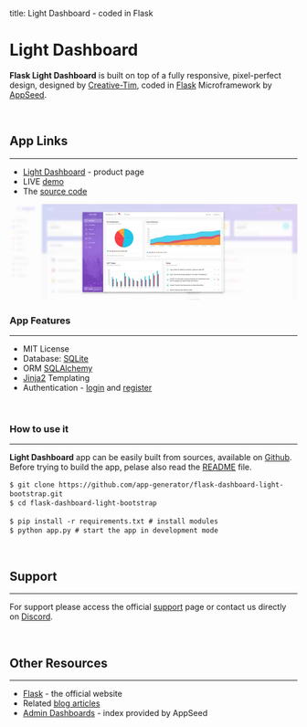 title: Light Dashboard - coded in Flask

# Light Dashboard
**Flask Light Dashboard**  is built on top of a fully responsive, pixel-perfect design, designed by [Creative-Tim](https://www.creative-tim.com/product/ligth-bootstrap-dashboard), coded in [Flask](http://flask.pocoo.org/) Microframework by [AppSeed](https://appseed.us).

<br />

## App Links
---
 - [Light Dashboard](http://localhost:5005) - product page
 - LIVE [demo](https://flask-dashboard-light-bootstrap.appseed.us/)
 - The [source code](https://github.com/app-generator/flask-dashboard-light-bootstrap)

![Light Dashboard App, coded in Flask.](https://raw.githubusercontent.com/app-generator/static/master/flask-light-bootstrap-dashboard/light-dashboard-coded-in-flask-cover.jpg)

### App Features
---
 - MIT License
 - Database: [SQLite](https://www.sqlite.org/index.html)
 - ORM [SQLAlchemy](https://flask-sqlalchemy.palletsprojects.com/en/2.x/)
 - [Jinja2](http://jinja.pocoo.org/docs/2.10/) Templating
 - Authentication - [login](https://flask-dashboard-light-bootstrap.appseed.us/login.html) and [register](https://flask-dashboard-light-bootstrap.appseed.us/register.html)

<br />

### How to use it
---
**Light Dashboard** app can be easily built from sources, available on [Github](https://github.com/app-generator/flask-dashboard-light-bootstrap).
Before trying to build the app, pelase also read the [README](https://github.com/app-generator/flask-dashboard-light-bootstrap/blob/master/README.md) file.

```
$ git clone https://github.com/app-generator/flask-dashboard-light-bootstrap.git
$ cd flask-dashboard-light-bootstrap

$ pip install -r requirements.txt # install modules
$ python app.py # start the app in development mode
```

<br />

## Support
---
For support please access the official [support](https://appseed.us/support) page or contact us directly on [Discord](https://discord.gg/fZC6hup).

<br />

## Other Resources
---
 - [Flask](http://flask.pocoo.org/) - the official website 
 - Related [blog articles](https://blog.appseed.us/tag/flask-dashboard/)
 - [Admin Dashboards](https://appseed.us/admin-dashboards) - index provided by AppSeed
